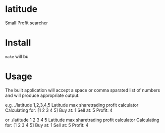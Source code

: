 # latitude
Small Profit searcher

# Install
`make` will bu

# Usage
The built application will accept a space or comma sparated list of numbers and will produce appropriate output.

e.g. ./latitude 1,2,3,4,5
Latitude max sharetrading profit calculator
Calculating for: [1 2 3 4 5]
Buy at:  1
Sell at:  5
Profit:  4

or
./latitude 1 2 3 4 5
Latitude max sharetrading profit calculator
Calculating for: [1 2 3 4 5]
Buy at:  1
Sell at:  5
Profit:  4
